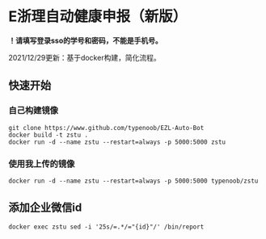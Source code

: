 # E浙理自动健康申报（新版）

**！请填写登录sso的学号和密码，不能是手机号。**

2021/12/29更新：基于docker构建，简化流程。

## 快速开始

### 自己构建镜像 

```
git clone https://www.github.com/typenoob/EZL-Auto-Bot
docker build -t zstu .
docker run -d --name zstu --restart=always -p 5000:5000 zstu
```

### 使用我上传的镜像

```
docker run -d --name zstu --restart=always -p 5000:5000 typenoob/zstu
```

## 添加企业微信id

```
docker exec zstu sed -i '25s/=.*/="{id}"/' /bin/report
```

